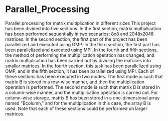 # Parallel_Processing
Parallel processing for matrix multiplication in different sizes
This project has been divided into five sections. In the first section, matrix multiplication has been performed sequentially in two scenarios: 8x8 and 2048x2048 matrices. In the second section, the first part of the project has been parallelized and executed using OMP. In the third section, the first part has been parallelized and executed using MPI. 
In the fourth and fifth sections, the method of performing the multiplication operation has changed, and matrix multiplication has been carried out by dividing the matrices into smaller matrices. In the fourth section, this task has been parallelized using OMP, and in the fifth section, it has been parallelized using MPI.
Each of these sections has been executed in two modes. The first mode is such that matrix B is stored in a row-wise manner, and then the multiplication operation is performed. The second mode is such that matrix B is stored in a column-wise manner, and the multiplication operation is carried out. For column-wise storage, matrix B has been stored in a one-dimensional array named "Bcolumn," and for the multiplication in this case, the array B is used. 
Note that each of these sections could be performed on larger matrices. 
